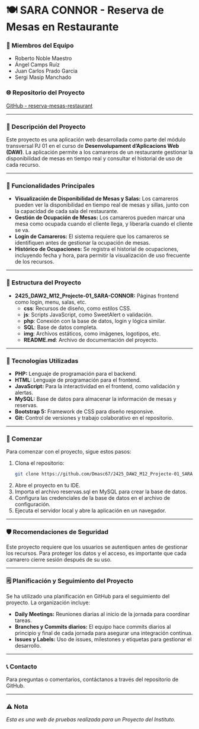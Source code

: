 # 🍽 SARA CONNOR - Reserva de Mesas en Restaurante

### 👥 Miembros del Equipo
- Roberto Noble Maestro
- Ángel Camps Ruíz
- Juan Carlos Prado Garcia
- Sergi Masip Manchado

### 🌐 Repositorio del Proyecto
[GitHub - reserva-mesas-restaurant](https://github.com/Dmasc67/2425_DAW2_M12_Projecte-01_SARA-CONNOR)

---

### 📝 Descripción del Proyecto
Este proyecto es una aplicación web desarrollada como parte del módulo transversal PJ 01 en el curso de **Desenvolupament d’Aplicacions Web (DAW)**. La aplicación permite a los camareros de un restaurante gestionar la disponibilidad de mesas en tiempo real y consultar el historial de uso de cada recurso.

---

### 🚀 Funcionalidades Principales
- **Visualización de Disponibilidad de Mesas y Salas:** Los camareros pueden ver la disponibilidad en tiempo real de mesas y sillas, junto con la capacidad de cada sala del restaurante.
- **Gestión de Ocupación de Mesas:** Los camareros pueden marcar una mesa como ocupada cuando el cliente llega, y liberarla cuando el cliente se va.
- **Login de Camareros:** El sistema requiere que los camareros se identifiquen antes de gestionar la ocupación de mesas.
- **Histórico de Ocupaciones:** Se registra el historial de ocupaciones, incluyendo fecha y hora, para permitir la visualización de uso frecuente de los recursos.

---

### 📂 Estructura del Proyecto

- **2425_DAW2_M12_Projecte-01_SARA-CONNOR:** Páginas frontend como login, menu, salas, etc.
  - **css**: Recursos de diseño, como estilos CSS.
  - **js**: Scripts JavaScript, como SweetAlert o validación.
  - **php**: Conexión con la base de datos, login y lógica similar.
  - **SQL**: Base de datos completa.
  - **img**: Archivos estáticos, como imágenes, logotipos, etc.
  - **README.md**: Archivo de documentación del proyecto.

---

### 🔧 Tecnologías Utilizadas
- **PHP:** Lenguaje de programación para el backend.
- **HTML:** Lenguaje de programación para el frontend.
- **JavaScript:** Para la interactividad en el frontend, como validación y alertas.
- **MySQL:** Base de datos para almacenar la información de mesas y reservas.
- **Bootstrap 5:** Framework de CSS para diseño responsive.
- **Git:** Control de versiones y trabajo colaborativo en el repositorio.

---

### 🚀 Comenzar
Para comenzar con el proyecto, sigue estos pasos:

1. Clona el repositorio:
   ```bash
   git clone https://github.com/Dmasc67/2425_DAW2_M12_Projecte-01_SARA-CONNOR
2. Abre el proyecto en tu IDE.
3. Importa el archivo reservas.sql en MySQL para crear la base de datos.
4. Configura las credenciales de la base de datos en el archivo de configuración.
5. Ejecuta el servidor local y abre la aplicación en un navegador.

---

### 🛡️ Recomendaciones de Seguridad
Este proyecto requiere que los usuarios se autentiquen antes de gestionar los recursos. Para proteger los datos y el acceso, es importante que cada camarero cierre sesión después de su uso.

---

### 🗒️ Planificación y Seguimiento del Proyecto
Se ha utilizado una planificación en GitHub para el seguimiento del proyecto. La organización incluye:

- **Daily Meetings:** Reuniones diarias al inicio de la jornada para coordinar tareas.
- **Branches y Commits diarios:** El equipo hace commits diarios al principio y final de cada jornada para asegurar una integración continua.
- **Issues y Labels:** Uso de issues, milestones y etiquetas para gestionar el desarrollo.

---

### 📞 Contacto
Para preguntas o comentarios, contáctanos a través del repositorio de GitHub.

---

### ⚠️ Nota
*Esta es una web de pruebas realizada para un Proyecto del Instituto.*
